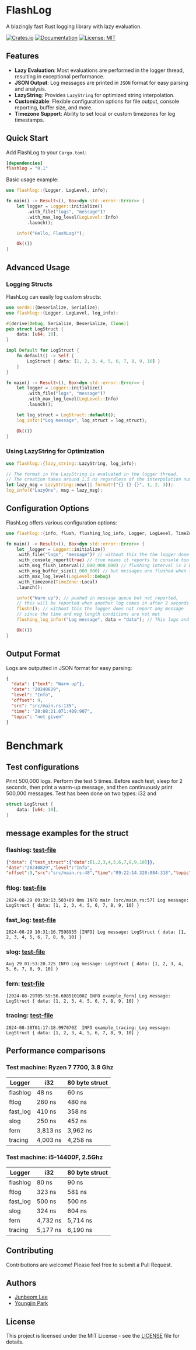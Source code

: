 # FlashLog

A blazingly fast Rust logging library with lazy evaluation.

[![Crates.io](https://img.shields.io/crates/v/flashlog.svg)](https://crates.io/crates/flashlog)
[![Documentation](https://docs.rs/flashlog/badge.svg)](https://docs.rs/flashlog)
[![License: MIT](https://img.shields.io/badge/License-MIT-yellow.svg)](https://opensource.org/licenses/MIT)

## Features

- **Lazy Evaluation**: Most evaluations are performed in the logger thread, resulting in exceptional performance.
- **JSON Output**: Log messages are printed in `JSON` format for easy parsing and analysis.
- **LazyString**: Provides `LazyString` for optimized string interpolation.
- **Customizable**: Flexible configuration options for file output, console reporting, buffer size, and more.
- **Timezone Support**: Ability to set local or custom timezones for log timestamps.

## Quick Start

Add FlashLog to your `Cargo.toml`:

```toml
[dependencies]
flashlog = "0.1"
```

Basic usage example:

```rust
use flashlog::{Logger, LogLevel, info};

fn main() -> Result<(), Box<dyn std::error::Error>> {
    let logger = Logger::initialize()
        .with_file("logs", "message")?
        .with_max_log_level(LogLevel::Info)
        .launch();

    info!("Hello, FlashLog!");

    Ok(())
}
```

## Advanced Usage

### Logging Structs

FlashLog can easily log custom structs:

```rust
use serde::{Deserialize, Serialize};
use flashlog::{Logger, LogLevel, log_info};

#[derive(Debug, Serialize, Deserialize, Clone)]
pub struct LogStruct {
    data: [u64; 10],
}

impl Default for LogStruct {
    fn default() -> Self {
        LogStruct { data: [1, 2, 3, 4, 5, 6, 7, 8, 9, 10] }
    }
}

fn main() -> Result<(), Box<dyn std::error::Error>> {
    let logger = Logger::initialize()
        .with_file("logs", "message")?
        .with_max_log_level(LogLevel::Info)
        .launch();

    let log_struct = LogStruct::default();
    log_info!("Log message", log_struct = log_struct);

    Ok(())
}
```

### Using LazyString for Optimization

```rust
use flashlog::{lazy_string::LazyString, log_info};

// The format in the LazyString is evaluated in the logger thread. 
// The creation takes around 1.5 ns regardless of the interpolation number
let lazy_msg = LazyString::new(|| format!("{} {} {}", 1, 2, 3)); 
log_info!("LazyOne", msg = lazy_msg);
```

## Configuration Options

FlashLog offers various configuration options:

```rust
use flashlog::{info, flush, flushing_log_info, Logger, LogLevel, TimeZone}

fn main() -> Result<(), Box<dyn std::error::Error>> {
    let _logger = Logger::initialize()
    .with_file("logs", "message")? // without this the the logger dose not report a file
    .with_console_report(true) // true means it reports to console too
    .with_msg_flush_interval(2_000_000_000) // flushing interval is 2 bil nano seconds = 2 seconds
    .with_msg_buffer_size(1_000_000) // but messages are flushed when the accumulated messages length are longer than 1mil
    .with_max_log_level(LogLevel::Debug)
    .with_timezone(TimeZone::Local)
    .launch();

    info!("Warm up"); // pushed in message queue but not reported, 
    // this will be reported when another log comes in after 2 seconds (with_msg_flush_interval = 2_000_000_000)
    flush!(); // without this the logger does not report any message 
    // since the time and msg length conditions are not met
    flushing_log_info!("Log message", data = "data"); // This logs and flushes together

    Ok(())
}
```

## Output Format

Logs are outputted in JSON format for easy parsing:

```json
{
  "data": {"text": "Warm up"},
  "date": "20240829",
  "level": "Info",
  "offset": 9,
  "src": "src/main.rs:135",
  "time": "20:08:21.071:409:907",
  "topic": "not given"
}
```

# Benchmark
## Test configurations
Print 500,000 logs. Perform the test 5 times. Before each test, sleep for 2 seconds, then print a warm-up message, and then continuously print 500,000 messages. Test has been done on two types: i32 and

```Rust
struct LogStruct {
    data: [u64; 10],
}
```
## message examples for the struct
### flashlog: [test-file](./examples/flashlog/src/main.rs)
```Json
{"data": {"test_struct":{"data":[1,2,3,4,5,6,7,8,9,10]}},
"date":"20240829","level":"Info",
"offset":9,"src":"src/main.rs:48","time":"09:22:14.328:084:318","topic":"Log message"}
```

### ftlog: [test-file](./examples/ftlog/src/main.rs)
```
2024-08-29 09:39:13.503+09 0ms INFO main [src/main.rs:57] Log message: LogStruct { data: [1, 2, 3, 4, 5, 6, 7, 8, 9, 10] }
```

### fast_log: [test-file](./examples/fast_log/src/main.rs)
```
2024-08-29 10:31:16.7598955 [INFO] Log message: LogStruct { data: [1, 2, 3, 4, 5, 6, 7, 8, 9, 10] }
```

### slog: [test-file](./examples/slog/src/main.rs)
```
Aug 29 01:53:20.725 INFO Log message: LogStruct { data: [1, 2, 3, 4, 5, 6, 7, 8, 9, 10] }
```

### fern: [test-file](./examples/fern/src/main.rs)
```
[2024-08-29T05:59:56.608510100Z INFO example_fern] Log message: LogStruct { data: [1, 2, 3, 4, 5, 6, 7, 8, 9, 10] }
```

### tracing: [test-file](./examples/tracing/src/main.rs)
```
2024-08-30T01:17:18.997070Z  INFO example_tracing: Log message: LogStruct { data: [1, 2, 3, 4, 5, 6, 7, 8, 9, 10] }
```
## Performance comparisons

### Test machine: Ryzen 7 7700, 3.8 Ghz
| Logger    | i32           | 80 byte struct  |
| --------- | ------------- | --------------- |
| flashlog  | 48 ns         | 60 ns           |
| ftlog     | 260 ns        | 480 ns          |
| fast_log  | 410 ns        | 358 ns          |
| slog      | 250 ns        | 452 ns          |
| fern      | 3,813 ns      | 3,962 ns        |
| tracing   | 4,003 ns      | 4,258 ns        | 

### Test machine: i5-14400F, 2.5Ghz

| Logger    | i32           | 80 byte struct  |
| --------- | ------------- | --------------- |
| flashlog  | 80 ns         | 90 ns           |
| ftlog     | 323 ns        | 581 ns          |
| fast_log  | 500 ns        | 500 ns          |
| slog      | 324 ns        | 604 ns          |
| fern      | 4,732 ns      | 5,714 ns        |
| tracing   | 5,177 ns      | 6,190 ns        |


## Contributing

Contributions are welcome! Please feel free to submit a Pull Request.
## Authors

- [Junbeom Lee](https://github.com/JunbeomL22)
- [Youngjin Park](https://github.com/youngjin-create)

## License

This project is licensed under the MIT License - see the [LICENSE](LICENSE) file for details.
